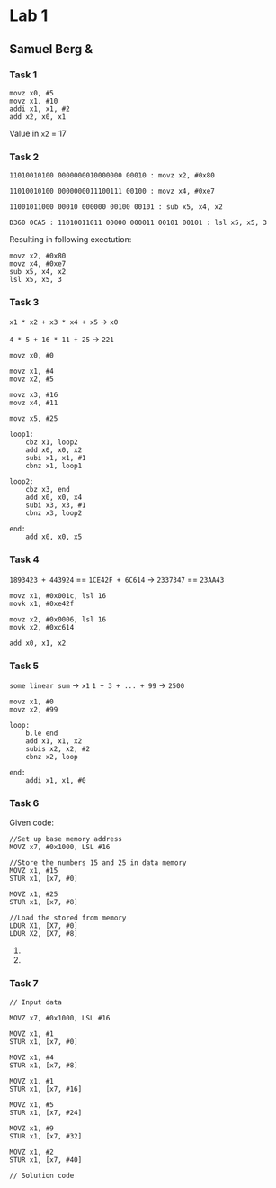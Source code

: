 # Lab 1

## Samuel Berg &

### Task 1

```LEGv8
movz x0, #5
movz x1, #10
addi x1, x1, #2
add x2, x0, x1
```

Value in `x2` = 17

### Task 2

```Binary || Hex : LEGv8
11010010100 0000000010000000 00010 : movz x2, #0x80

11010010100 0000000011100111 00100 : movz x4, #0xe7

11001011000 00010 000000 00100 00101 : sub x5, x4, x2

D360 0CA5 : 11010011011 00000 000011 00101 00101 : lsl x5, x5, 3
```

Resulting in following exectution:

```LEGv8
movz x2, #0x80
movz x4, #0xe7
sub x5, x4, x2
lsl x5, x5, 3
```

### Task 3

`x1 * x2 + x3 * x4 + x5` -> `x0`

`4 * 5 + 16 * 11 + 25` -> `221`

```LEGv8
movz x0, #0

movz x1, #4
movz x2, #5

movz x3, #16
movz x4, #11

movz x5, #25

loop1:
    cbz x1, loop2
    add x0, x0, x2
    subi x1, x1, #1
    cbnz x1, loop1

loop2:
    cbz x3, end
    add x0, x0, x4
    subi x3, x3, #1
    cbnz x3, loop2

end:
    add x0, x0, x5
```

### Task 4

`1893423 + 443924` == `1CE42F + 6C614` -> `2337347` == `23AA43`

```LEGv8
movz x1, #0x001c, lsl 16
movk x1, #0xe42f

movz x2, #0x0006, lsl 16
movk x2, #0xc614

add x0, x1, x2
```

### Task 5

`some linear sum` -> `x1`
`1 + 3 + ... + 99` -> `2500`

```LEGv8
movz x1, #0
movz x2, #99

loop:
    b.le end
    add x1, x1, x2
    subis x2, x2, #2
    cbnz x2, loop

end:
    addi x1, x1, #0
```

<!--TODO: I am here -->

### Task 6

Given code:

```LEGv8
//Set up base memory address
MOVZ x7, #0x1000, LSL #16

//Store the numbers 15 and 25 in data memory
MOVZ x1, #15
STUR x1, [x7, #0]

MOVZ x1, #25
STUR x1, [x7, #8]

//Load the stored from memory
LDUR X1, [X7, #0]
LDUR X2, [X7, #8]
```

1.

2.

### Task 7

```LEGv8 -> x0
// Input data

MOVZ x7, #0x1000, LSL #16

MOVZ x1, #1
STUR x1, [x7, #0]

MOVZ x1, #4
STUR x1, [x7, #8]

MOVZ x1, #1
STUR x1, [x7, #16]

MOVZ x1, #5
STUR x1, [x7, #24]

MOVZ x1, #9
STUR x1, [x7, #32]

MOVZ x1, #2
STUR x1, [x7, #40]

// Solution code


```
